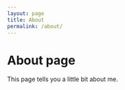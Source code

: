 ```yaml
---
layout: page
title: About
permalink: /about/
---
```


# About page

This page tells you a little bit about me.
